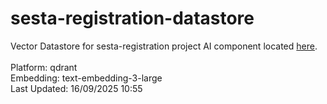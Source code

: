 # sesta-registration-datastore

Vector Datastore for sesta-registration project AI component located [here](https://github.com/Dxnxsh/sesta-registration).<br><br>
Platform: qdrant<br>
Embedding: text-embedding-3-large<br>
Last Updated: 16/09/2025 10:55
